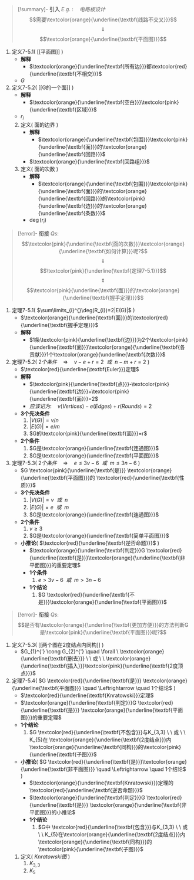 >[!summary]- **引入**
>$E.g. \ :\quad 电路板设计$
>$$需要\textcolor{orange}{\underline{\textbf{线路不交叉}}}$$
>$$\quad \Downarrow \quad $$
>$$\textcolor{orange}{\underline{\textbf{平面图}}}$$
1. 定义7-5.1(  [[平面图]]  )
	- **解释**
		- $\textcolor{orange}{\underline{\textbf{所有边}}}都\textcolor{red}{\underline{\textbf{不相交}}}$
	- $G$
3. 定义7-5.2(  [[G的一个面]]  )
	- **解释**
		- $\textcolor{orange}{\underline{\textbf{空白}}}\textcolor{pink}{\underline{\textbf{区域}}}$
	- $r_{i}$
	2. 定义(  面的边界  )
		- **解释**
			- $\textcolor{orange}{\underline{\textbf{包围}}}\textcolor{pink}{\underline{\textbf{面}}}的\textcolor{orange}{\underline{\textbf{回路}}}$
		- $\textcolor{orange}{\underline{\textbf{回路组}}}$
	2. 定义(  面的次数  )
		- **解释**
			- $\textcolor{orange}{\underline{\textbf{包围}}}\textcolor{pink}{\underline{\textbf{面}}}的\textcolor{orange}{\underline{\textbf{回路}}}的\textcolor{pink}{\underline{\textbf{边}}}的\textcolor{orange}{\underline{\textbf{条数}}}$
		- $\deg(r_{i})$

>[!error]- **衔接**
>$Qs:$
>$$\textcolor{pink}{\underline{\textbf{面的次数}}}\textcolor{orange}{\underline{\textbf{如何计算}}}呢?$$
>$$\quad \Downarrow \quad  $$
>$$\textcolor{pink}{\underline{\textbf{定理7-5.1}}}$$
>$$\quad \Updownarrow \quad$$
>$$\textcolor{pink}{\underline{\textbf{面}}}的\textcolor{orange}{\underline{\textbf{握手定理}}}$$
1. 定理7-5.1(  $\sum\limits_{i}^{}\deg(R_{i})=2|E(G)|$  )
	- $\textcolor{orange}{\underline{\textbf{面}}}的\textcolor{red}{\underline{\textbf{握手定理}}}$
	- **解释**
		- $1条\textcolor{pink}{\underline{\textbf{边}}}为2个\textcolor{pink}{\underline{\textbf{面}}}\textcolor{orange}{\underline{\textbf{各贡献}}}1个\textcolor{orange}{\underline{\textbf{次数}}}$
2. 定理7-5.2(  $2个条件 \quad \Rightarrow \quad v-e+r=2 \ \ 或 \ \ n-m+r=2$  )
	- $\textcolor{red}{\underline{\textbf{Euler}}}定理$
	- **解释**
		- $\textcolor{pink}{\underline{\textbf{点}}}-\textcolor{pink}{\underline{\textbf{边}}}+\textcolor{pink}{\underline{\textbf{面}}}=2$
		- $应该记为:\quad v(Vertices)-e(Edges)+r(Rounds)=2$
	- **3个先决条件**
		1. $|V(G)|=v/n$
		2. $|E(G)|=e/m$
		3. $G的\textcolor{pink}{\underline{\textbf{面}}}=r$
	- **2个条件**
		1. $G是\textcolor{orange}{\underline{\textbf{连通图}}}$
		2. $G是\textcolor{orange}{\underline{\textbf{平面图}}}$
3. 定理7-5.3(  $2个条件 \quad \Rightarrow \quad e   \leqslant 3v-6  \ \ 或 \ \  m  \leqslant 3n-6$  )
	- $G  \textcolor{pink}{\underline{\textbf{是}}} \textcolor{orange}{\underline{\textbf{平面图}}}的 \textcolor{red}{\underline{\textbf{性质}}}$
	- **3个先决条件**
		1. $|V(G)|=v  \ \ 或 \ \ n$
		1. $|E(G)|=e  \ \ 或 \ \ m$
		3. $G是\textcolor{orange}{\underline{\textbf{连通图}}}$
	- **2个条件**
		1. $v  \geqslant 3$
		2. $G是\textcolor{orange}{\underline{\textbf{简单平面图}}}$
	- **小推论**(  $\textcolor{red}{\underline{\textbf{逆否命题}}}$  )
		- $\textcolor{orange}{\underline{\textbf{判定}}}G \textcolor{red}{\underline{\textbf{是}}}\textcolor{orange}{\underline{\textbf{非平面图}}}的重要定理$
		- **1个条件**
			1. $e > 3v-6  \ \ 或 \ \ m>3n-6$
		- **1个结论**
			1. $G \textcolor{red}{\underline{\textbf{不是}}}\textcolor{orange}{\underline{\textbf{平面图}}}$

>[!error]- **衔接**
>$Qs:$
>$$是否有\textcolor{orange}{\underline{\textbf{更加方便}}}的方法判断G是\textcolor{pink}{\underline{\textbf{平面图}}}呢?$$
>
1. 定义7-5.3(  [[两个图在2度结点内同构]]  )
	- $G_{1}^{'} \cong G_{2}^{'} \quad \forall \ \textcolor{orange}{\underline{\textbf{删去}}} \ \ 或 \ \ \textcolor{orange}{\underline{\textbf{插入}}}\textcolor{pink}{\underline{\textbf{2度顶点}}}$
2. 定理7-5.4(  $G \textcolor{red}{\underline{\textbf{是}}} \textcolor{orange}{\underline{\textbf{平面图}}} \quad \Leftrightarrow \quad 1个结论$  )
	- $\textcolor{red}{\underline{\textbf{Knratowski}}}定理$
	- $\textcolor{orange}{\underline{\textbf{判定}}}G \textcolor{red}{\underline{\textbf{是}}} \textcolor{orange}{\underline{\textbf{平面图}}}的重要定理$
	- **1个结论**
		1. $G \textcolor{red}{\underline{\textbf{不包含}}}与K_{3,3}  \ \ 或 \ \ K_{5}在 \textcolor{orange}{\underline{\textbf{2度结点}}}内\textcolor{orange}{\underline{\textbf{同构}}}的\textcolor{pink}{\underline{\textbf{子图}}}$
	- **小推论**(  $G \textcolor{red}{\underline{\textbf{是}}}\textcolor{orange}{\underline{\textbf{非平面图}}} \quad \Leftrightarrow \quad 1个结论$  )
		- $\textcolor{orange}{\underline{\textbf{Knratowski}}}定理的\textcolor{red}{\underline{\textbf{逆否命题}}}$
		- $\textcolor{orange}{\underline{\textbf{判定}}}G \textcolor{red}{\underline{\textbf{是}}} \textcolor{orange}{\underline{\textbf{非平面图}}}的小推论$
		- **1个结论**
			1. $G中 \textcolor{red}{\underline{\textbf{包含}}}与K_{3,3}  \ \ 或 \ \ K_{5}在\textcolor{orange}{\underline{\textbf{2度结点}}}内\textcolor{orange}{\underline{\textbf{同构}}}的\textcolor{pink}{\underline{\textbf{子图}}}$
	1. 定义(  $Knratowski图$  )
		1. $K_{3,3}$
		2. $K_{5}$